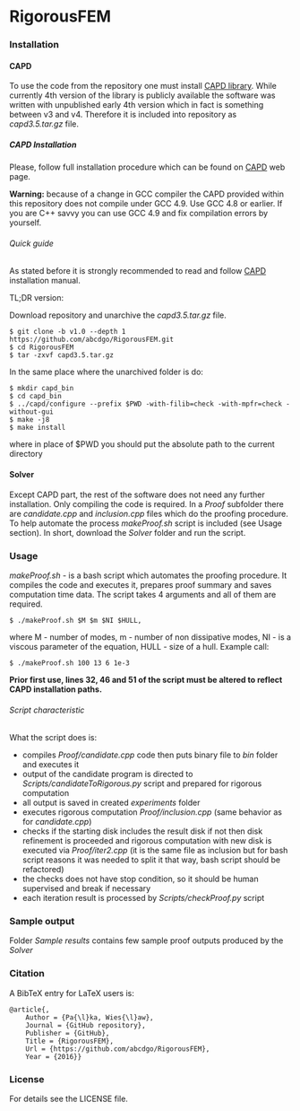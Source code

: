# RigorousFEM


### Installation

#### CAPD
To use the code from the repository one must install [CAPD library](http://capd.ii.uj.edu.pl/).
While currently 4th version of the library is publicly available the software was written with unpublished early 4th version which in fact is something between v3 and v4. Therefore it is included into repository as *capd3.5.tar.gz* file.

##### CAPD Installation
Please, follow full installation procedure which can be found on [CAPD](http://capd.sourceforge.net/capdDynSys/docs/html/capd_compilation.html) web page.

**Warning:** because of a change in GCC compiler the CAPD provided within this repository does not compile under GCC 4.9. Use GCC 4.8 or earlier. If you are C++ savvy you can use GCC 4.9 and fix compilation errors by yourself.

###### Quick guide
As stated before it is strongly recommended to read and follow [CAPD](http://capd.sourceforge.net/capdDynSys/docs/html/capd_compilation.html) installation manual.

TL;DR version:

Download repository and unarchive the *capd3.5.tar.gz* file.
```
$ git clone -b v1.0 --depth 1 https://github.com/abcdgo/RigorousFEM.git
$ cd RigorousFEM
$ tar -zxvf capd3.5.tar.gz
```
In the same place where the unarchived folder is do:
```
$ mkdir capd_bin
$ cd capd_bin
$ ../capd/configure --prefix $PWD -with-filib=check -with-mpfr=check -without-gui
$ make -j8
$ make install
```
where in place of $PWD you should put the absolute path to the current directory

#### Solver
Except CAPD part, the rest of the software does not need any further installation. Only compiling the code is required. In a *Proof* subfolder there are *candidate.cpp* and *inclusion.cpp* files which do the proofing procedure. To help automate the process *makeProof.sh* script is included (see Usage section). In short, download the *Solver* folder and run the script.

### Usage
*makeProof.sh* - is a bash script which automates the proofing procedure. It compiles the code and executes it, prepares proof summary and saves computation time data. The script takes 4 arguments and all of them are required.
```
$ ./makeProof.sh $M $m $NI $HULL,
```
where M - number of modes, m - number of non dissipative modes, NI - is a viscous parameter of the equation, HULL - size of a hull. Example call:
```
$ ./makeProof.sh 100 13 6 1e-3
```
**Prior first use, lines 32, 46 and 51 of the script must be altered to reflect CAPD installation paths.**

###### Script characteristic
What the script does is:
- compiles *Proof/candidate.cpp* code then puts binary file to *bin* folder and executes it
 - output of the candidate program is directed to *Scripts/candidateToRigorous.py* script and prepared for rigorous computation
  - all output is saved in created *experiments* folder
- executes rigorous computation *Proof/inclusion.cpp* (same behavior as for *candidate.cpp*)
 - checks if the starting disk includes the result disk if not then disk refinement is proceeded and rigorous computation with new disk is executed via *Proof/iter2.cpp* (it is the same file as inclusion but for bash script reasons it was needed to split it that way, bash script should be refactored)
 - the checks does not have stop condition, so it should be human supervised and break if necessary
 - each iteration result is processed by *Scripts/checkProof.py* script

### Sample output
Folder *Sample results* contains few sample proof outputs produced by the *Solver*

### Citation
A BibTeX entry for LaTeX users is:
```
@article{,
	Author = {Pa{\l}ka, Wies{\l}aw},
	Journal = {GitHub repository},
	Publisher = {GitHub},
	Title = {RigorousFEM},
	Url = {https://github.com/abcdgo/RigorousFEM},
	Year = {2016}}
```
### License
For details see the LICENSE file.
